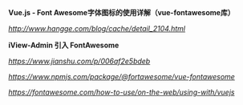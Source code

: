 **Vue.js - Font Awesome字体图标的使用详解（vue-fontawesome库）**

*http://www.hangge.com/blog/cache/detail_2104.html*



**iView-Admin 引入 FontAwesome**

*https://www.jianshu.com/p/006af2e5bdeb*

*https://www.npmjs.com/package/@fortawesome/vue-fontawesome*

*https://fontawesome.com/how-to-use/on-the-web/using-with/vuejs*

